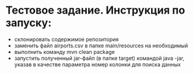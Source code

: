 # Тестовое задание. Инструкция по запуску:
 - склонировать содержимое репозитория
 - заменить файл airports.csv в папке main/resources на необходимый
 - выполнить команду mvn clean package
 - запустить полученный jar-файл (в папке target) командой java -jar, указав в качестве параметра номер колонки для поиска данных

